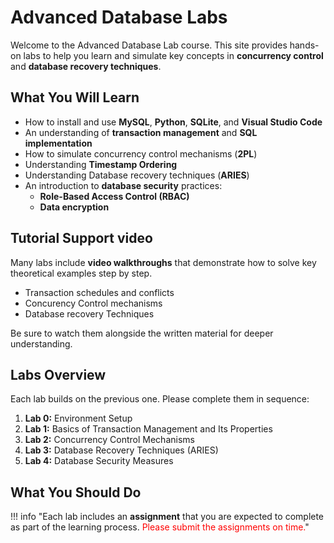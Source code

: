 # Advanced Database Labs

Welcome to the Advanced Database Lab course. This site provides hands-on labs to help you learn and simulate key concepts in **concurrency control** and **database recovery techniques**.

##  What You Will Learn

- How to install and use **MySQL**, **Python**, **SQLite**, and **Visual Studio Code**
- An understanding of **transaction management** and **SQL implementation**
- How to simulate concurrency control mechanisms (**2PL**)
- Understanding **Timestamp Ordering**
- Understanding Database recovery techniques (**ARIES**)
- An introduction to **database security** practices:
    - **Role-Based Access Control (RBAC)**
    - **Data encryption**

##  Tutorial Support video

Many labs include **video walkthroughs** that demonstrate how to solve key theoretical examples step by step.

- Transaction schedules and conflicts
- Concurency Control mechanisms
- Database recovery Techniques

Be sure to watch them alongside the written material for deeper understanding.


##  Labs Overview

Each lab builds on the previous one. Please complete them in sequence:

1. **Lab 0:** Environment Setup
2. **Lab 1:** Basics of Transaction Management and Its Properties
3. **Lab 2:** Concurrency Control Mechanisms
4. **Lab 3:** Database Recovery Techniques (ARIES)
5. **Lab 4:** Database Security Measures

##  What You Should Do
!!! info "Each lab includes an **assignment** that you are expected to complete as part of the learning process.<span style="color: red;"> Please submit the assignments on time.</span>"
